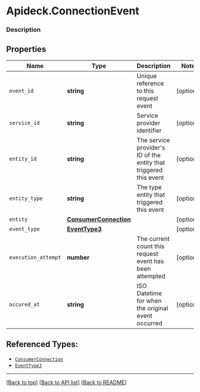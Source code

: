# Apideck.ConnectionEvent

### Description

## Properties
Name | Type | Description | Notes
------------ | ------------- | ------------- | -------------
`event_id` | **string** | Unique reference to this request event | [optional] 
`service_id` | **string** | Service provider identifier | [optional] 
`entity_id` | **string** | The service provider\'s ID of the entity that triggered this event | [optional] 
`entity_type` | **string** | The type entity that triggered this event | [optional] 
`entity` | [**ConsumerConnection**](ConsumerConnection.md) |  | [optional] 
`event_type` | [**EventType3**](EventType3.md) |  | [optional] 
`execution_attempt` | **number** | The current count this request event has been attempted | [optional] 
`occured_at` | **string** | ISO Datetime for when the original event occurred | [optional] 





## Referenced Types:




* [`ConsumerConnection`](ConsumerConnection.md)
* [`EventType3`](EventType3.md)



---

[[Back to top]](#) [[Back to API list]](../../../../README.md#documentation-for-api-endpoints) [[Back to README]](../../../../README.md)


